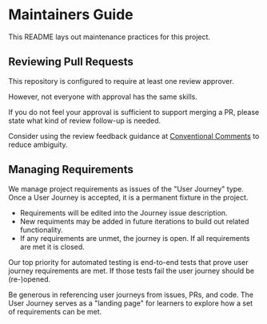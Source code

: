 # Maintainers Guide

This README lays out maintenance practices for this project.

## Reviewing Pull Requests

This repository is configured to require at least one review approver.

However, not everyone with approval has the same skills.

If you do not feel your approval is sufficient to support merging a PR, please state what kind of review follow-up is needed.

Consider using the review feedback guidance at [Conventional Comments](https://conventionalcomments.org) to reduce ambiguity.

## Managing Requirements

We manage project requirements as issues of the "User Journey" type. Once a User Journey is accepted, it is a permanent fixture in the project.

* Requirements will be edited into the Journey issue description.
* New requiments may be added in future iterations to build out related functionality.
* If any requirements are unmet, the journey is open. If all requirements are met it is closed.

Our top priority for automated testing is end-to-end tests that prove user journey requirements are met. If those tests fail the user journey should be (re-)opened.

Be generous in referencing user journeys from issues, PRs, and code.
The User Journey serves as a "landing page" for learners to explore how a set of
requirements can be met.
